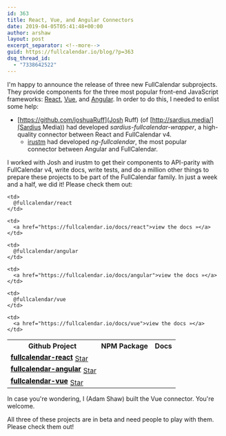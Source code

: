 ```yaml
---
id: 363
title: React, Vue, and Angular Connectors
date: 2019-04-05T05:41:48+00:00
author: arshaw
layout: post
excerpt_separator: <!--more-->
guid: https://fullcalendar.io/blog/?p=363
dsq_thread_id:
  - "7338642522"
---
```

I'm happy to announce the release of three new FullCalendar subprojects. They provide components for the three most popular front-end JavaScript frameworks: [React](https://reactjs.org), [Vue](https://vuejs.org/), and [Angular](https://angular.io/).<!--more--> In order to do this, I needed to enlist some help:

- [https://github.com/joshuaRuff](Josh Ruff) (of [http://sardius.media/](Sardius Media)) had developed *sardius-fullcalendar-wrapper*, a high-quality connector between React and FullCalendar v4.
  * [irustm](https://github.com/irustm) had developed _ng-fullcalendar_, the most popular connector between Angular and FullCalendar.

I worked with Josh and irustm to get their components to API-parity with FullCalendar v4, write docs, write tests, and do a million other things to prepare these projects to be part of the FullCalendar family. In just a week and a half, we did it! Please check them out:

<table>
  <tr>
    <th>
      Github Project
    </th>
    <th>
      NPM Package
    </th>
    <th>
      Docs
    </th>
  </tr>

  <tr>
    <td>
      <a style="font-weight: bold; color: #000;" href="https://github.com/fullcalendar/fullcalendar-react">fullcalendar-react</a><span style="display: inline-block; vertical-align: middle; position: relative; top: 2px; left: 5px;"><a class="github-button" href="https://github.com/fullcalendar/fullcalendar-react" data-icon="octicon-star">Star</a></span>
    </td>

    <td>
      @fullcalendar/react
    </td>

    <td>
      <a href="https://fullcalendar.io/docs/react">view the docs »</a>
    </td>
  </tr>

  <tr>
    <td>
      <a style="font-weight: bold; color: #000;" href="https://github.com/fullcalendar/fullcalendar-angular">fullcalendar-angular</a><span style="display: inline-block; vertical-align: middle; position: relative; top: 2px; left: 5px;"><a class="github-button" href="https://github.com/fullcalendar/fullcalendar-angular" data-icon="octicon-star">Star</a></span>
    </td>

    <td>
      @fullcalendar/angular
    </td>

    <td>
      <a href="https://fullcalendar.io/docs/angular">view the docs »</a>
    </td>
  </tr>

  <tr>
    <td>
      <a style="font-weight: bold; color: #000;" href="https://github.com/fullcalendar/fullcalendar-vue">fullcalendar-vue</a><span style="display: inline-block; vertical-align: middle; position: relative; top: 2px; left: 5px;"><a class="github-button" href="https://github.com/fullcalendar/fullcalendar-vue" data-icon="octicon-star">Star</a></span>
    </td>

    <td>
      @fullcalendar/vue
    </td>

    <td>
      <a href="https://fullcalendar.io/docs/vue">view the docs »</a>
    </td>
  </tr>
</table>

In case you're wondering, I (Adam Shaw) built the Vue connector. You're welcome.

All three of these projects are in beta and need people to play with them. Please check them out!
